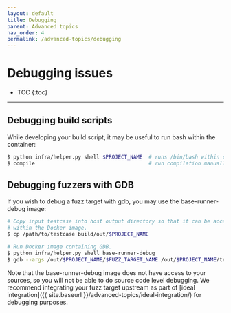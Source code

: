 ```yaml
---
layout: default
title: Debugging
parent: Advanced topics
nav_order: 4
permalink: /advanced-topics/debugging
---
```


# Debugging issues

- TOC
{:toc}
---

## Debugging build scripts

While developing your build script, it may be useful to run bash within the
container:

```bash
$ python infra/helper.py shell $PROJECT_NAME  # runs /bin/bash within container
$ compile                                     # run compilation manually
```

## Debugging fuzzers with GDB

If you wish to debug a fuzz target with gdb, you may use the base-runner-debug
image:

```bash
# Copy input testcase into host output directory so that it can be accessed
# within the Docker image.
$ cp /path/to/testcase build/out/$PROJECT_NAME

# Run Docker image containing GDB.
$ python infra/helper.py shell base-runner-debug
$ gdb --args /out/$PROJECT_NAME/$FUZZ_TARGET_NAME /out/$PROJECT_NAME/testcase
```

Note that the base-runner-debug image does not have access to your sources, so
you will not be able to do source code level debugging. We recommend integrating
your fuzz target upstream as part of
[ideal integration]({{ site.baseurl }}/advanced-topics/ideal-integration/)
for debugging purposes.
